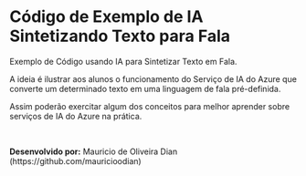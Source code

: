 # Código de Exemplo de IA Sintetizando Texto para Fala

<p>Exemplo de Código usando IA para Sintetizar Texto em Fala.</p>
<p>A ideia é ilustrar aos alunos o funcionamento do Serviço de IA do Azure que converte um determinado texto em uma linguagem de fala pré-definida.</p>
<p>Assim poderão exercitar algum dos conceitos para melhor aprender sobre serviços de IA do Azure na prática.</p>
<br>
<p><b>Desenvolvido por:</b> Mauricio de Oliveira Dian (https://github.com/mauricioodian)</p>
<br>

